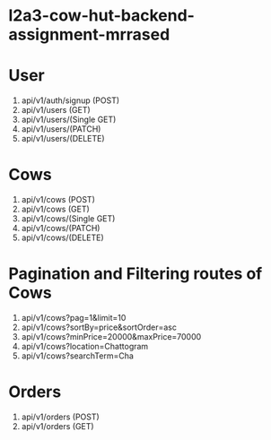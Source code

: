 # l2a3-cow-hut-backend-assignment-mrrased

# User

1. api/v1/auth/signup (POST)
2. api/v1/users (GET)
3. api/v1/users/(Single GET)
4. api/v1/users/(PATCH)
5. api/v1/users/(DELETE)

# Cows

1. api/v1/cows (POST)
2. api/v1/cows (GET)
3. api/v1/cows/(Single GET)
4. api/v1/cows/(PATCH)
5. api/v1/cows/(DELETE)

# Pagination and Filtering routes of Cows

1. api/v1/cows?pag=1&limit=10
2. api/v1/cows?sortBy=price&sortOrder=asc
3. api/v1/cows?minPrice=20000&maxPrice=70000
4. api/v1/cows?location=Chattogram
5. api/v1/cows?searchTerm=Cha

# Orders

1. api/v1/orders (POST)
2. api/v1/orders (GET)
